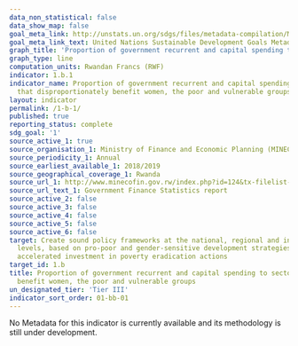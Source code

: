 ```yaml
---
data_non_statistical: false
data_show_map: false
goal_meta_link: http://unstats.un.org/sdgs/files/metadata-compilation/Metadata-Goal-1.pdf
goal_meta_link_text: United Nations Sustainable Development Goals Metadata (pdf 894kB)
graph_title: 'Proportion of government recurrent and capital spending to sectors that disproportionately benefit women, the poor and vulnerable groups'
graph_type: line
computation_units: Rwandan Francs (RWF)
indicator: 1.b.1
indicator_name: Proportion of government recurrent and capital spending to sectors
  that disproportionately benefit women, the poor and vulnerable groups
layout: indicator
permalink: /1-b-1/
published: true
reporting_status: complete
sdg_goal: '1'
source_active_1: true
source_organisation_1: Ministry of Finance and Economic Planning (MINECOFIN) 
source_periodicity_1: Annual 
source_earliest_available_1: 2018/2019
source_geographical_coverage_1: Rwanda
source_url_1: http://www.minecofin.gov.rw/index.php?id=124&tx-filelist-pi1-77%5Bpath%5D=Annual_Economic_Reports_web&cHash=c79b3c5d515246675ae372033a0dac3f
source_url_text_1: Government Finance Statistics report
source_active_2: false
source_active_3: false
source_active_4: false
source_active_5: false
source_active_6: false
target: Create sound policy frameworks at the national, regional and international
  levels, based on pro-poor and gender-sensitive development strategies, to support
  accelerated investment in poverty eradication actions
target_id: 1.b
title: Proportion of government recurrent and capital spending to sectors that disproportionately
  benefit women, the poor and vulnerable groups
un_designated_tier: 'Tier III'
indicator_sort_order: 01-bb-01
---
```

No Metadata for this indicator is currently available and its methodology is still under development.
